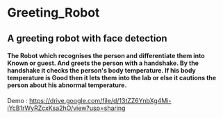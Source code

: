 # Greeting_Robot
<h2>A greeting robot with face detection</h2>

<h4>The Robot which recognises the person and differentiate them into Known or guest. And greets the person with a handshake. By the handshake it checks the person's body temperature. If his body temperature is Good then it lets them into the lab or else it cautions the person about his abnormal temperature.</h4>

Demo : https://drive.google.com/file/d/13tZZ6YnbXg4Mi-iYcB1rWyRZcxKsa2hO/view?usp=sharing
